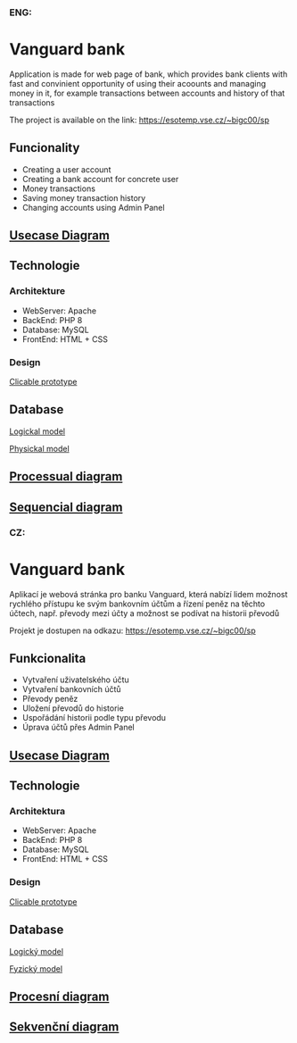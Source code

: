 ### ENG:
# Vanguard bank

Application is made for web page of bank, which provides bank clients with fast and convinient opportunity of using their acoounts and managing money in it, for example transactions between accounts and history of that transactions

The project is available on the link: https://esotemp.vse.cz/~bigc00/sp

## Funcionality

- Creating a user account
- Creating a bank account for concrete user
- Money transactions
- Saving money transaction history
- Changing accounts using Admin Panel

## [Usecase Diagram](https://drive.google.com/file/d/1FOkuUf0Evnz_JOKbbyqEeEO3GVVSDAFS/view?pli=1)

## Technologie

### Architekture
- WebServer: Apache
- BackEnd: PHP 8
- Database: MySQL
- FrontEnd: HTML + CSS

### Design
[Clicable prototype](https://www.figma.com/proto/paOAo6OA9vKjHwwM5Rb5aE/Vanguard-bank?page-id=0%3A1&type=design&node-id=1-2&viewport=83%2C174%2C0.11&scaling=min-zoom&starting-point-node-id=1%3A2)

## Database

[Logickal model](https://prnt.sc/viTFMJxS1yP8)

[Physickal model](https://prnt.sc/4MBpe81PVgHF)

## [Processual diagram](https://prnt.sc/T6hKgJqMifws)
## [Sequencial diagram](https://prnt.sc/kI_EvmEBphvq)








### CZ:
# Vanguard bank

Aplikací je webová stránka pro banku Vanguard, která nabízí lidem možnost rychlého přístupu ke svým bankovním účtům a řízení peněz na těchto účtech, např. převody mezi účty a možnost se podívat na historii převodů

Projekt je dostupen na odkazu: https://esotemp.vse.cz/~bigc00/sp

## Funkcionalita

- Vytvaření uživatelského účtu
- Vytvaření bankovních účtů
- Převody peněz
- Uložení převodů do historie
- Uspořádání historii podle typu převodu
- Úprava účtů přes Admin Panel

## [Usecase Diagram](https://drive.google.com/file/d/1FOkuUf0Evnz_JOKbbyqEeEO3GVVSDAFS/view?pli=1)

## Technologie

### Architektura
- WebServer: Apache
- BackEnd: PHP 8
- Database: MySQL
- FrontEnd: HTML + CSS

### Design
[Clicable prototype](https://www.figma.com/proto/paOAo6OA9vKjHwwM5Rb5aE/Vanguard-bank?page-id=0%3A1&type=design&node-id=1-2&viewport=83%2C174%2C0.11&scaling=min-zoom&starting-point-node-id=1%3A2)

## Database

[Logický model](https://prnt.sc/viTFMJxS1yP8)

[Fyzický model](https://prnt.sc/4MBpe81PVgHF)

## [Procesní diagram](https://prnt.sc/T6hKgJqMifws)
## [Sekvenční diagram](https://prnt.sc/kI_EvmEBphvq)
